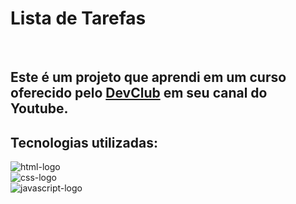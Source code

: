 <h1>Lista de Tarefas</h1>
<br>
<h2>Este é um projeto que aprendi em um curso oferecido pelo <a href="https://www.youtube.com/@canaldevclub">DevClub</a> em seu canal do Youtube.</h2>

<h2>Tecnologias utilizadas:</h2>
<img src="https://img.shields.io/badge/HTML5-E34F26?style=for-the-badge&logo=html5&logoColor=white" alt="html-logo"><br>
<img src="https://img.shields.io/badge/CSS3-1572B6?style=for-the-badge&logo=css3&logoColor=white" alt="css-logo"><br>
<img src="https://img.shields.io/badge/JavaScript-F7DF1E?style=for-the-badge&logo=javascript&logoColor=black" alt="javascript-logo"><br>
